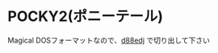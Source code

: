 # POCKY2(ポニーテール)

Magical DOSフォーマットなので、[d88edj](http://www.cug.net/~akatta/extra/my_tools/d88edj/index.html) で切り出して下さい
